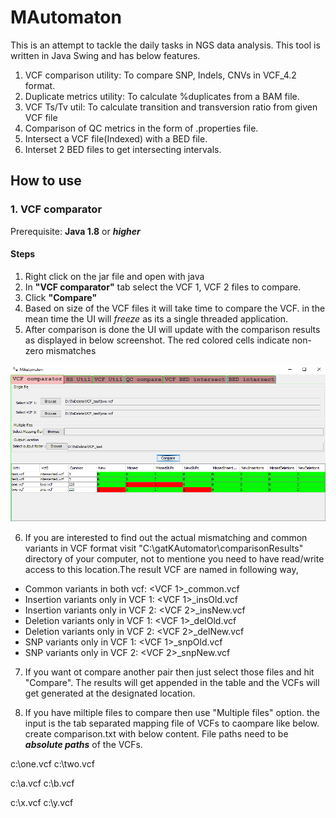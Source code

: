 # MAutomaton

This is an attempt to tackle the daily tasks in NGS data analysis. This tool is written in Java Swing and has below features.

1. VCF comparison utility: To compare SNP, Indels, CNVs in VCF_4.2 format.
2. Duplicate metrics utility: To calculate %duplicates from a BAM file.
3. VCF Ts/Tv util: To calculate transition and transversion ratio from given VCF file
4. Comparison of QC metrics in the form of .properties file.
5. Intersect a VCF file(Indexed) with a BED file.
6. Interset 2 BED files to get intersecting intervals.

## How to use

### 1. VCF comparator

Prerequisite: **Java 1.8** or **_higher_**

#### Steps
1. Right click on the jar file and open with java
2. In **"VCF comparator"** tab select the VCF 1, VCF 2 files to compare.
3. Click **"Compare"**
4. Based on size of the VCF files it will take time to compare the VCF. in the mean time the UI will _freeze_ as its a single threaded application.
5. After comparison is done the UI will update with the comparison results as displayed in below screenshot. The red colored cells indicate non-zero mismatches


![alt text](https://github.com/manojbhosale/hello-world/blob/master/demo.png "MAutomaton screen")

6. If you are interested to find out the actual mismatching and common variants in VCF format visit "C:\gatKAutomator\comparisonResults" directory of your computer, not to mentione you need to have read/write access to this location.The result VCF are named in following way,

* Common variants in both vcf: <VCF 1>_common.vcf
* Insertion variants only in VCF 1: <VCF 1>_insOld.vcf
* Insertion variants only in VCF 2: <VCF 2>_insNew.vcf
* Deletion variants only in VCF 1: <VCF 1>_delOld.vcf
* Deletion variants only in VCF 2: <VCF 2>_delNew.vcf
* SNP variants only in VCF 1: <VCF 1>_snpOld.vcf
* SNP variants only in VCF 2: <VCF 2>_snpNew.vcf

7. If you want ot compare another pair then just select those files and hit "Compare". The results will get appended in the table and the VCFs will get generated at the designated location.

8. If you have miltiple files to compare then use "Multiple files" option. the input is the tab separated mapping file of VCFs to caompare like below.
create comparison.txt with below content. File paths need to be **_absolute paths_** of the VCFs.

c:\one.vcf c:\two.vcf

c:\a.vcf c:\b.vcf

c:\x.vcf c:\y.vcf
